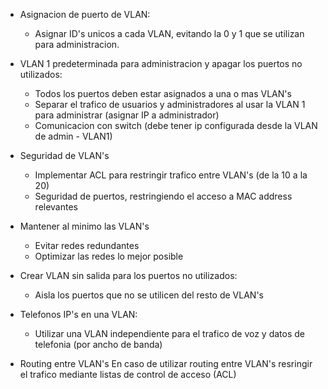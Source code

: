 
- Asignacion de puerto de VLAN:
	-  Asignar ID's unicos a cada VLAN, evitando la 0 y 1 que se utilizan para administracion.
	
- VLAN 1 predeterminada para administracion y apagar los puertos no utilizados:
	-  Todos los puertos deben estar asignados a una o mas VLAN's
	- Separar el trafico de usuarios y administradores al usar la VLAN 1 para administrar (asignar IP a administrador)
	- Comunicacion con switch (debe tener ip configurada desde la VLAN de admin - VLAN1)
- Seguridad de VLAN's
	- Implementar ACL para restringir trafico entre VLAN's (de la 10 a la 20)
	- Seguridad de puertos, restringiendo el acceso a MAC address relevantes
- Mantener al minimo las VLAN's
	- Evitar redes redundantes
	- Optimizar las redes lo mejor posible
- Crear VLAN sin salida para los puertos no utilizados:
	- Aisla los puertos que no se utilicen del resto de VLAN's
- Telefonos IP's en una VLAN:
	- Utilizar una VLAN independiente para el trafico de voz y datos de telefonia (por ancho de banda)
- Routing entre VLAN's
	En caso de utilizar routing entre VLAN's resringir el trafico  mediante listas de control de acceso (ACL)